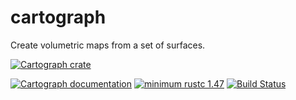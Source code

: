 # cartograph
Create volumetric maps from a set of surfaces.

[![Cartograph crate](https://img.shields.io/crates/v/cartograph.svg)](https://crates.io/crates/cartograph)
<!-- [![ANTLER documentation](https://docs.rs/cartograph/badge.svg)](https://docs.rs/cartograph) -->
[![Cartograph documentation](https://docs.rs/cartograph/badge.svg)](https://freddywordingham.github.io/cartograph/)
[![minimum rustc 1.47](https://img.shields.io/badge/rustc-1.47+-red.svg)](https://www.rust-lang.org/)
[![Build Status](https://travis-ci.org/FreddyWordingham/arctk.svg?branch=master)](https://travis-ci.org/FreddyWordingham/arctk)
